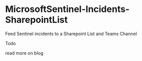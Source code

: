 # MicrosoftSentinel-Incidents-SharepointList
Feed Sentinel incidents to a Sharepoint List and Teams Channel

Todo

read more on blog
